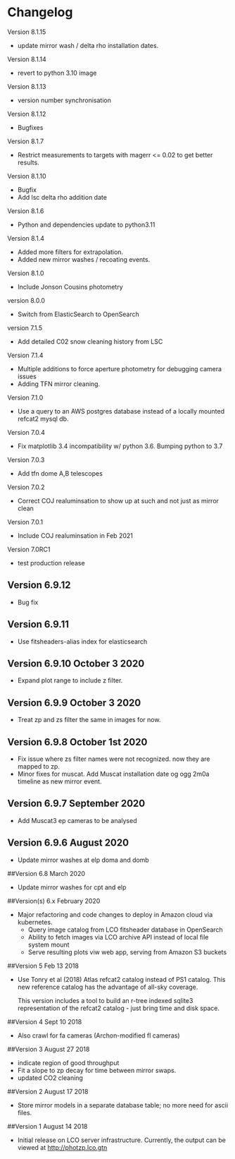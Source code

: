 # Changelog

Version 8.1.15
* update mirror wash / delta rho installation dates.

Version 8.1.14
* revert to python 3.10 image

Version 8.1.13
* version number synchronisation

Version 8.1.12
* Bugfixes

Version 8.1.7
* Restrict measurements to targets with magerr <= 0.02 to get better results. 

Version 8.1.10
* Bugfix
* Add lsc delta rho addition date

Version 8.1.6
* Python and dependencies update to python3.11

Version 8.1.4
* Added more filters for extrapolation.
* Added new mirror washes / recoating events. 

Version 8.1.0
* Include Jonson Cousins photometry

version 8.0.0
* Switch from ElasticSearch to OpenSearch

version 7.1.5
* Add detailed C02 snow cleaning history from LSC

Version 7.1.4

* Multiple additions to force aperture photometry for debugging camera issues
* Adding TFN mirror cleaning.  

Version 7.1.0
* Use a query to an AWS postgres database instead of a locally mounted refcat2 mysql db.

Version 7.0.4
* Fix matplotlib 3.4 incompatibility w/ python 3.6. Bumping python to 3.7

Version 7.0.3
* Add tfn dome A,B telescopes

Version 7.0.2
* Correct COJ realuminsation to show up at such and not just as mirror clean

Version 7.0.1
*  Include COJ realuminsation in Feb 2021

Version 7.0RC1
* test production release

## Version 6.9.12
* Bug fix

## Version 6.9.11
* Use fitsheaders-alias index for elasticsearch

## Version 6.9.10 October 3 2020
* Expand plot range to include z filter.

## Version 6.9.9 October 3 2020
* Treat zp and zs filter the same in images for now. 

## Version 6.9.8 October 1st 2020
* Fix issue where zs filter names were not recognized. now they are mapped to zp. 
* Minor fixes for muscat. Add Muscat installation date og ogg 2m0a timeline as new mirror event.  

## Version 6.9.7 September 2020
* Add Muscat3 ep cameras to be analysed

## Version 6.9.6 August 2020
* Update mirror washes at elp doma and domb

##Version 6.8 March 2020
* Update mirror washes for cpt and elp

##Version(s) 6.x February 2020

* Major refactoring and code changes to deploy in Amazon cloud via kubernetes.
  * Query image catalog from LCO fitsheader database in OpenSearch
  * Ability to fetch images via LCO archive API instead of local file system mount
  * Serve resulting plots viw web app, serving from Amazon S3 buckets 

##Version 5 Feb 13 2018

* Use Tonry et al (2018) Atlas refcat2 catalog instead of PS1 catalog. This new reference 
  catalog has the advantage of all-sky coverage. 
  
  This version includes a tool to build an r-tree indexed sqlite3 representation of the refcat2 
  catalog - just bring time and disk space.    

##Version 4 Sept 10 2018

* Also crawl for fa cameras (Archon-modified fl cameras)

##Version 3 August 27 2018 

* indicate region of good throughput 
* Fit a slope to zp decay for time between mirror swaps.
* updated CO2 cleaning

##Version 2 August 17 2018

* Store mirror models in a separate database table; no more need for ascii files.

##Version 1  August 14 2018

* Initial release on LCO server infrastructure. Currently, the output can be viewed at  http://photzp.lco.gtn 

